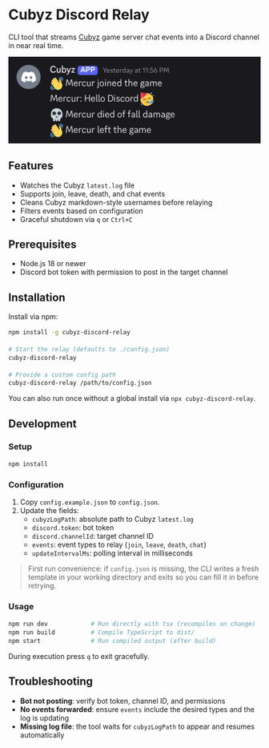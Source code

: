 # Cubyz Discord Relay

CLI tool that streams [Cubyz](https://github.com/PixelGuys/Cubyz) game server chat events into a Discord channel in near real time.

![Cubyz Discord Relay](https://raw.githubusercontent.com/AMerkuri/cubyz-discord-relay/refs/heads/master/assets/discord.png)

## Features
- Watches the Cubyz `latest.log` file
- Supports join, leave, death, and chat events
- Cleans Cubyz markdown-style usernames before relaying
- Filters events based on configuration
- Graceful shutdown via `q` or `Ctrl+C`

## Prerequisites
- Node.js 18 or newer
- Discord bot token with permission to post in the target channel

## Installation
Install via npm:

```bash
npm install -g cubyz-discord-relay

# Start the relay (defaults to ./config.json)
cubyz-discord-relay

# Provide a custom config path
cubyz-discord-relay /path/to/config.json
```

You can also run once without a global install via `npx cubyz-discord-relay`.

## Development

### Setup
```bash
npm install
```

### Configuration
1. Copy `config.example.json` to `config.json`.
2. Update the fields:
   - `cubyzLogPath`: absolute path to Cubyz `latest.log`
   - `discord.token`: bot token
   - `discord.channelId`: target channel ID
   - `events`: event types to relay (`join`, `leave`, `death`, `chat`)
   - `updateIntervalMs`: polling interval in milliseconds

> First run convenience: if `config.json` is missing, the CLI writes a fresh template in your working directory and exits so you can fill it in before retrying.

### Usage
```bash
npm run dev            # Run directly with tsx (recompiles on change)
npm run build          # Compile TypeScript to dist/
npm start              # Run compiled output (after build)
```

During execution press `q` to exit gracefully.

## Troubleshooting
- **Bot not posting**: verify bot token, channel ID, and permissions
- **No events forwarded**: ensure `events` include the desired types and the log is updating
- **Missing log file**: the tool waits for `cubyzLogPath` to appear and resumes automatically
